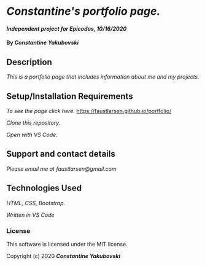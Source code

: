 
  

# _Constantine's portfolio page._

  

#### _Independent project for Epicodus, 10/16/2020_

  

#### By _**Constantine Yakubovski**_

  

## Description

  

_This is a portfolio page that includes information about me and my projects._

  

## Setup/Installation Requirements

  

_To see the page click here._ https://faustlarsen.github.io/portfolio/

  

_Clone this repository._

  

_Open with VS Code._

  

## Support and contact details

  

_Please email me at faustlarsen@gmail.com_

  

## Technologies Used

  

_HTML, CSS, Bootstrap._

_Written in VS Code_

  

### License

This software is licensed under the MIT license.

  

Copyright (c) 2020 **_Constantine Yakubovski_**